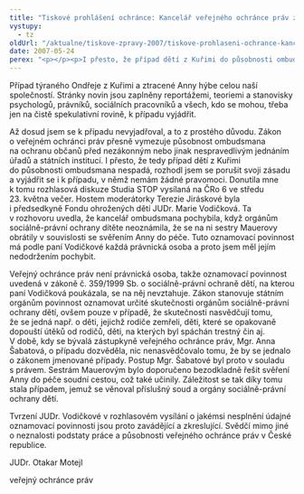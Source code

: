 ```yaml
---
title: "Tiskové prohlášení ochránce: Kancelář veřejného ochránce práv zákon neporušila"
vystupy:
  - tz
oldUrl: "/aktualne/tiskove-zpravy-2007/tiskove-prohlaseni-ochrance-kancelar-verejneho-ochrance-prav-zakon-neporusila"
date: 2007-05-24
perex: "<p></p><p>I přesto, že případ dětí z Kuřimi do působnosti ombudsmana nespadá, rozhodl se ochránce porušit svoji zásadu a vyjádřit se i k případu, v němž nemá žádné pravomoci.</p>"
---
```


<!-- imported from the old website -->

<p>Případ týraného Ondřeje z Kuřimi a ztracené Anny hýbe celou naší společností. Stránky novin jsou zaplněny reportážemi, teoriemi a stanovisky psychologů, právníků, sociálních pracovníků a všech, kdo se mohou, třeba jen na čistě spekulativní rovině, k případu vyjádřit. </p><p>Až dosud jsem se k případu nevyjadřoval, a to z prostého důvodu. Zákon o veřejném ochránci práv přesně vymezuje působnost ombudsmana na ochranu občanů před nezákonným nebo jinak nespravedlivým jednáním úřadů a státních institucí. I přesto, že tedy případ dětí z Kuřimi do působnosti ombudsmana nespadá, rozhodl jsem se porušit svoji zásadu a vyjádřit se i k případu, v němž nemám žádné pravomoci. Donutila mne k tomu rozhlasová diskuze Studia STOP vysílaná na ČRo 6 ve středu 23. května večer. Hostem moderátorky Terezie Jiráskové byla i předsedkyně Fondu ohrožených dětí JUDr. Marie Vodičková. Ta v rozhovoru uvedla, že kancelář ombudsmana pochybila, když orgánům sociálně-právní ochrany dítěte neoznámila, že se na ni sestry Mauerovy obrátily v souvislosti se svěřením Anny do péče. Tuto oznamovací povinnost má podle paní Vodičkové každá právnická osoba a proto jsem měl jejím nedodržením pochybit.</p><p>Veřejný ochránce práv není právnická osoba, takže oznamovací povinnost uvedená v zákoně č. 359/1999 Sb. o sociálně-právní ochraně dětí, na kterou paní Vodičková poukázala, se na něj nevztahuje. Zákon stanovuje státním orgánům povinnost oznamovat určité skutečnosti orgánům sociálně-právní ochrany dětí, ovšem pouze v případě, že skutečnosti nasvědčují tomu, že se jedná např. o děti, jejichž rodiče zemřeli, děti, které se opakovaně dopouští útěků od rodičů, děti, na kterých byl spáchán trestný čin aj. V době, kdy se bývalá zástupkyně veřejného ochránce práv, Mgr. Anna Šabatová, o případu dozvěděla, nic nenasvědčovalo tomu, že by se jednalo o zákonem jmenované případy. Postup Mgr. Šabatové byl proto v souladu s právem. Sestrám Mauerovým bylo doporučeno bezodkladně řešit svěření Anny do péče soudní cestou, což také učinily. Záležitost se tak díky tomu stala případem, jemuž se věnoval příslušný soud a orgány sociálně-právní ochrany dětí. </p><p>Tvrzení JUDr. Vodičkové v rozhlasovém vysílání o jakémsi nesplnění údajné oznamovací povinnosti jsou proto zavádějící a zkreslující. Svědčí mimo jiné o neznalosti podstaty práce a působnosti veřejného ochránce práv v České republice.</p><p>JUDr. Otakar Motejl</p><p>veřejný ochránce práv</p>
